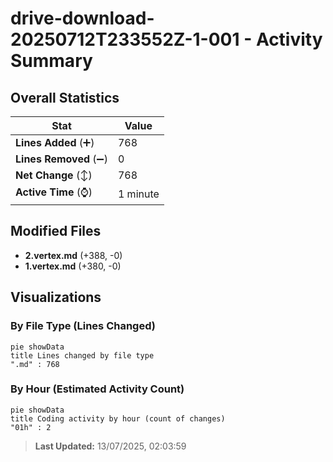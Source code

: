 # drive-download-20250712T233552Z-1-001 - Activity Summary 

## Overall Statistics

| Stat                   | Value                                                             |
| ---------------------- | ----------------------------------------------------------------- |
| **Lines Added** (➕)   | 768                                          |
| **Lines Removed** (➖) | 0                                        |
| **Net Change** (↕)    | 768                |
| **Active Time** (⌚)   | 1 minute |


## Modified Files
- **2.vertex.md** (+388, -0)
- **1.vertex.md** (+380, -0)

## Visualizations

### By File Type (Lines Changed)

```mermaid
pie showData
title Lines changed by file type
".md" : 768
```

### By Hour (Estimated Activity Count)

```mermaid
pie showData
title Coding activity by hour (count of changes)
"01h" : 2
```


> **Last Updated:** 13/07/2025, 02:03:59